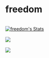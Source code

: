 
<h1> freedom </h1>
<br>
<a href="https://github.com/sippinfreedom">
  <img align="center" src="https://github-readme-stats.vercel.app/api?username=sippinfreedom&show_icons=true&include_all_commits=true&show_icons=true&title_color=fff&icon_color=00FFFF&text_color=9f9f9f&bg_color=151515" alt="freedom's Stats" />
</a>
<br><br>
<a href="https://github.com/sippinfreedom?tab=repositories">
  <img align="center" src="https://github-readme-stats.vercel.app/api/top-langs/?username=sippinfreedom&layout=compact&show_icons=true&title_color=fff&icon_color=00FFFF&text_color=9f9f9f&bg_color=151515" />
</a>
<br>
<br>
  <img align="center" src="https://visitor-badge.laobi.icu/badge?page_id=sippinfreedom.sippinfreedom" />
